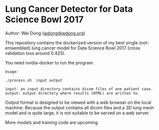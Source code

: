 # Lung Cancer Detector for Data Science Bowl 2017
Author: Wei Dong (wdong@wdong.org)

This repository contains the dockerized version of my best
single (not-emsembled) lung cancer model for Data Science Bowl 2017
(cross validation loss around 0.425).

You need nvidia-docker to run the program.

```
Usage:

./process.sh  input output

input: an input directory contains dicom files of one patient case.
output: output directory where results (HTML) are written to.
```
Output format is designed to be viewed with a web browser on the local
machine.  Because the output contains all dicom files and a 3D lung mesh
model and is quite large, it is not suitable to be served on a web
server.

More models and training code are upcoming.
